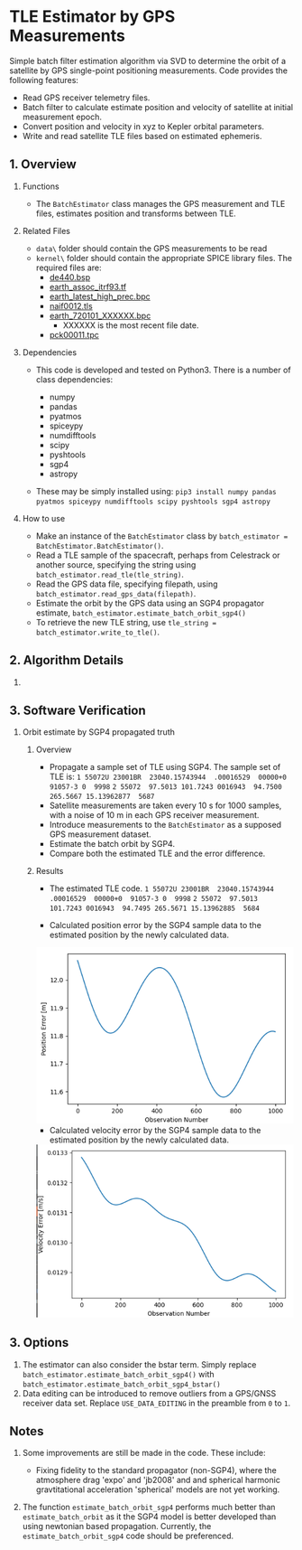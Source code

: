 TLE Estimator by GPS Measurements
=================================

Simple batch filter estimation algorithm via SVD to determine the orbit of a satellite by GPS single-point positioning measurements.
Code provides the following features:
* Read GPS receiver telemetry files.
* Batch filter to calculate estimate position and velocity of satellite at initial measurement epoch.
* Convert position and velocity in xyz to Kepler orbital parameters.
* Write and read satellite TLE files based on estimated ephemeris.

## 1. Overview

1. Functions
    - The `BatchEstimator` class manages the GPS measurement and TLE files, estimates position and transforms between TLE.
	
2. Related Files
    - `data\` folder should contain the GPS measurements to be read
    - `kernel\` folder should contain the appropriate SPICE library files. The required files are:
       - [de440.bsp](https://naif.jpl.nasa.gov/pub/naif/generic_kernels/spk/planets/)
       - [earth_assoc_itrf93.tf](https://naif.jpl.nasa.gov/pub/naif/generic_kernels/fk/planets/)
       - [earth_latest_high_prec.bpc](https://naif.jpl.nasa.gov/pub/naif/generic_kernels/pck/)
       - [naif0012.tls](https://naif.jpl.nasa.gov/pub/naif/generic_kernels/lsk/)
       - [earth_720101_XXXXXX.bpc](https://naif.jpl.nasa.gov/pub/naif/generic_kernels/pck/)
           - XXXXXX is the most recent file date.
       - [pck00011.tpc](https://naif.jpl.nasa.gov/pub/naif/generic_kernels/pck/)

3. Dependencies
    - This code is developed and tested on Python3. There is a number of class dependencies:
       - numpy
       - pandas
       - pyatmos
       - spiceypy
       - numdifftools
       - scipy
       - pyshtools
       - sgp4
       - astropy

    - These may be simply installed using: `pip3 install numpy pandas pyatmos spiceypy numdifftools scipy pyshtools sgp4 astropy`

4. How to use
    - Make an instance of the `BatchEstimator` class by `batch_estimator = BatchEstimator.BatchEstimator()`.
    - Read a TLE sample of the spacecraft, perhaps from Celestrack or another source, specifying the string using `batch_estimator.read_tle(tle_string)`.
    - Read the GPS data file, specifying filepath, using `batch_estimator.read_gps_data(filepath)`.
    - Estimate the orbit by the GPS data using an SGP4 propagator estimate, `batch_estimator.estimate_batch_orbit_sgp4()`
    - To retrieve the new TLE string, use `tle_string = batch_estimator.write_to_tle()`.
    
    
## 2. Algorithm Details

1. 


## 3. Software Verification

1. Orbit estimate by SGP4 propagated truth
    1. Overview
        - Propagate a sample set of TLE using SGP4. The sample set of TLE is:
          ``1 55072U 23001BR  23040.15743944  .00016529  00000+0  91057-3 0  9998``
          ``2 55072  97.5013 101.7243 0016943  94.7500 265.5667 15.13962877  5687``
        - Satellite measurements are taken every 10 s for 1000 samples, with a noise of 10 m in each GPS receiver measurement.
        - Introduce measurements to the `BatchEstimator` as a supposed GPS measurement dataset.
        - Estimate the batch orbit by SGP4.
        - Compare both the estimated TLE and the error difference.
    
    2. Results
        - The estimated TLE code.
        ``1 55072U 23001BR  23040.15743944  .00016529  00000+0  91057-3 0  9998``
        ``2 55072  97.5013 101.7243 0016943  94.7495 265.5671 15.13962885  5684``
    
        - Calculated position error by the SGP4 sample data to the estimated position by the newly calculated data.
        <img src="./figs/sgp4_position_error.png" style="zoom: 90%;" />
        
        - Calculated velocity error by the SGP4 sample data to the estimated position by the newly calculated data.
        <img src="./figs/sgp4_velocity_error.png" style="zoom: 90%;" />
      
## 3. Options

1. The estimator can also consider the bstar term. Simply replace `batch_estimator.estimate_batch_orbit_sgp4()` with `batch_estimator.estimate_batch_orbit_sgp4_bstar()`
2. Data editing can be introduced to remove outliers from a GPS/GNSS receiver data set. Replace `USE_DATA_EDITING` in the preamble from `0` to `1`.



## Notes
1. Some improvements are still be made in the code. These include:
    - Fixing fidelity to the standard propagator (non-SGP4), where the atmosphere drag 'expo' and 'jb2008' and and spherical harmonic gravtitational acceleration 'spherical' models are not yet working.

2. The function `estimate_batch_orbit_sgp4` performs much better than `estimate_batch_orbit` as it the SGP4 model is better developed than using newtonian based propagation. Currently, the `estimate_batch_orbit_sgp4` code should be preferenced.




